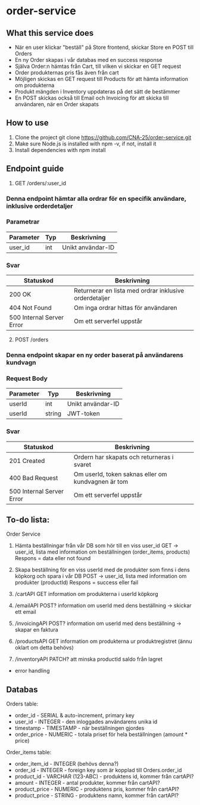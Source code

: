 # order-service

## What this service does
- När en user klickar "beställ" på Store frontend, skickar Store en POST till Orders
- En ny Order skapas i vår databas med en success response
- Själva Order:n hämtas från Cart, till vilken vi skickar en GET request
- Order produkternas pris fås även från cart
- Möjligen skickas en GET request till Products för att hämta information om produkterna
- Produkt mängden i Inventory uppdateras på det sätt de bestämmer
- En POST skickas också till Email och Invoicing för att skicka till användaren, när en Order skapats

## How to use
1. Clone the project git clone https://github.com/CNA-25/order-service.git
2. Make sure Node.js is installed with npm -v, if not, install it
3. Install dependencies with npm install

## Endpoint guide
1. GET /orders/:user_id

### Denna endpoint hämtar alla ordrar för en specifik användare, inklusive orderdetaljer

### Parametrar
| Parameter | Typ | Beskrivning       | 
| --------- | --- | ----------------- |
| user_id   | int | Unikt användar-ID |

### Svar
| Statuskod                 | Beskrivning                                            | 
| ------------------------- | ------------------------------------------------------ |
| 200 OK                    | Returnerar en lista med ordrar inklusive orderdetaljer |
| 404 Not Found             | Om inga ordrar hittas för användaren                   |
| 500 Internal Server Error | Om ett serverfel uppstår                               |

2. POST /orders

### Denna endpoint skapar en ny order baserat på användarens kundvagn

### Request Body
| Parameter | Typ    | Beskrivning       | 
| --------- | ------ | ----------------- |
| userId    | int    | Unikt användar-ID |
| userId    | string | JWT-token         |

### Svar
| Statuskod                 | Beskrivning                                        | 
| ------------------------- | -------------------------------------------------- |
| 201 Created               | Ordern har skapats och returneras i svaret         |
| 400 Bad Request           | Om userId, token saknas eller om kundvagnen är tom |
| 500 Internal Server Error | Om ett serverfel uppstår                           |

## To-do lista:
Order Service

1.	Hämta beställningar från vår DB som hör till en viss user_id
GET -> user_id, lista med information om beställningen (order_items, products)
Respons = data eller not found

2.	Skapa beställning för en viss userId med de produkter som finns i dens köpkorg och spara i vår DB
POST -> user_id, lista med information om produkter (productId)
Respons = success eller fail

3.	/cartAPI
GET information om produkterna i userId köpkorg

4.	/emailAPI
POST? information om userId med dens beställning -> skickar ett email

5.	/invoicingAPI
POST? information om userId med dens beställning -> skapar en faktura

6.	/productsAPI
GET information om produkterna ur produktregistret (ännu oklart om detta behövs)

7.	/inventoryAPI
PATCH? att minska productId saldo från lagret

+ error handling

## Databas

Orders table:
- order_id - SERIAL & auto-increment, primary key
- user_id - INTEGER - den inloggades användarens unika id
- timestamp - TIMESTAMP - när beställningen gjordes
- order_price - NUMERIC - totala priset för hela beställningen (amount * price)

Order_items table:
- order_item_id - INTEGER (behövs denna?)
- order_id - INTEGER - foreign key som är kopplad till Orders.order_id
- product_id - VARCHAR (123-ABC) - produktens id, kommer från cartAPI?
- amount - INTEGER - antal produkter, kommer från cartAPI?
- product_price - NUMERIC - produktens pris, kommer från cartAPI?
- product_price - STRING - produktens namn, kommer från cartAPI?
